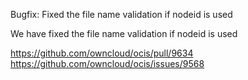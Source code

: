 Bugfix: Fixed the file name validation if nodeid is used

We have fixed the file name validation if nodeid is used

https://github.com/owncloud/ocis/pull/9634
https://github.com/owncloud/ocis/issues/9568
